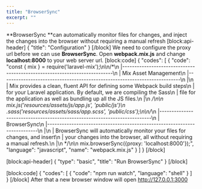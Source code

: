 ```yaml
---
title: "BrowserSync"
excerpt: ""
---
```

**BrowserSync **can automatically monitor files for changes, and inject the changes into the browser without requiring a manual refresh
[block:api-header]
{
  "title": "Configuration"
}
[/block]
We need to configure the proxy url before we can use **BrowserSync**.
Open **webpack.mix.js** and change **localhost:8000** to your web server url.
[block:code]
{
  "codes": [
    {
      "code": "const { mix } = require('laravel-mix');\n\n/*\n |--------------------------------------------------------------------------\n | Mix Asset Management\n |--------------------------------------------------------------------------\n |\n | Mix provides a clean, fluent API for defining some Webpack build steps\n | for your Laravel application. By default, we are compiling the Sass\n | file for the application as well as bundling up all the JS files.\n |\n */\n\n mix.js('resources/assets/js/app.js', 'public/js')\n    .sass('resources/assets/sass/app.scss', 'public/css');\n\n/*\n |--------------------------------------------------------------------------\n | BrowserSync\n |--------------------------------------------------------------------------\n |\n | BrowserSync will automatically monitor your files for changes, and insert\n | your changes into the browser, all without requiring a manual refresh.\n |\n */\n\n mix.browserSync({proxy: 'localhost:8000'});",
      "language": "javascript",
      "name": "webpack.mix.js"
    }
  ]
}
[/block]

[block:api-header]
{
  "type": "basic",
  "title": "Run BrowserSync"
}
[/block]

[block:code]
{
  "codes": [
    {
      "code": "npm run watch",
      "language": "shell"
    }
  ]
}
[/block]
After that a new browser window will open http://127.0.0.1:3000